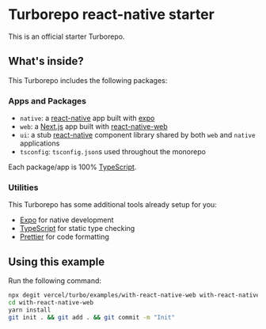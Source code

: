 # Turborepo react-native starter

This is an official starter Turborepo.

## What's inside?

This Turborepo includes the following packages:

### Apps and Packages

- `native`: a [react-native](https://reactnative.dev/) app built with [expo](https://docs.expo.dev/)
- `web`: a [Next.js](https://nextjs.org/) app built with [react-native-web](https://necolas.github.io/react-native-web/)
- `ui`: a stub [react-native](https://reactnative.dev/) component library shared by both `web` and `native` applications
- `tsconfig`: `tsconfig.json`s used throughout the monorepo

Each package/app is 100% [TypeScript](https://www.typescriptlang.org/).

### Utilities

This Turborepo has some additional tools already setup for you:

- [Expo](https://docs.expo.dev/) for native development
- [TypeScript](https://www.typescriptlang.org/) for static type checking
- [Prettier](https://prettier.io) for code formatting

## Using this example

Run the following command:

```sh
npx degit vercel/turbo/examples/with-react-native-web with-react-native-web
cd with-react-native-web
yarn install
git init . && git add . && git commit -m "Init"
```
